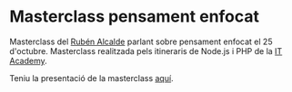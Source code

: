 # Masterclass pensament enfocat

Masterclass del [Rubén Alcalde]() parlant sobre pensament enfocat el 25 d'octubre. Masterclass realitzada pels itineraris de Node.js i PHP de la [IT Academy](https://www.barcelonactiva.cat/es/itacademy).

Teniu la presentació de la masterclass [aquí](https://github.com/StratocasterO/masterclasses-it-academy/blob/master/2022_10_25%20pensament/pensamientoenfocado.odp).